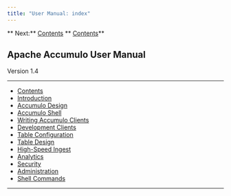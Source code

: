 ```yaml
---
title: "User Manual: index"
---
```


** Next:** [Contents][2]   ** [Contents][2]**   
  


## Apache Accumulo User Manual   
Version 1.4

  


* * *

<a id="CHILD_LINKS"></a>

* [Contents][2]
* [Introduction][6]
* [Accumulo Design][7]
* [Accumulo Shell][8]
* [Writing Accumulo Clients][9]
* [Development Clients][10]
* [Table Configuration][11]
* [Table Design][12]
* [High-Speed Ingest][13]
* [Analytics][14]
* [Security][15]
* [Administration][16]
* [Shell Commands][17]

  


* * *

[2]: Contents.html
[6]: Introduction.html
[7]: Accumulo_Design.html
[8]: Accumulo_Shell.html
[9]: Writing_Accumulo_Clients.html
[10]: Development_Clients.html
[11]: Table_Configuration.html
[12]: Table_Design.html
[13]: High_Speed_Ingest.html
[14]: Analytics.html
[15]: Security.html
[16]: Administration.html
[17]: Shell_Commands.html

